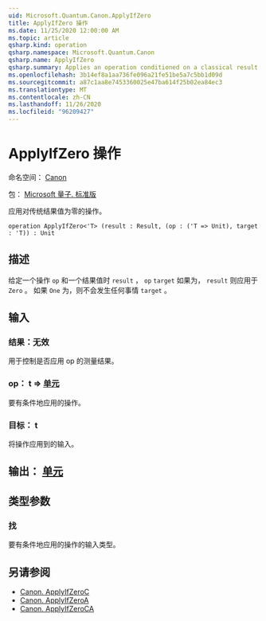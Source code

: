 ```yaml
---
uid: Microsoft.Quantum.Canon.ApplyIfZero
title: ApplyIfZero 操作
ms.date: 11/25/2020 12:00:00 AM
ms.topic: article
qsharp.kind: operation
qsharp.namespace: Microsoft.Quantum.Canon
qsharp.name: ApplyIfZero
qsharp.summary: Applies an operation conditioned on a classical result value being zero.
ms.openlocfilehash: 3b14ef8a1aa736fe096a21fe51be5a7c5bb1d09d
ms.sourcegitcommit: a87c1aa8e7453360025e47ba614f25b02ea84ec3
ms.translationtype: MT
ms.contentlocale: zh-CN
ms.lasthandoff: 11/26/2020
ms.locfileid: "96209427"
---
```

# <a name="applyifzero-operation"></a>ApplyIfZero 操作

命名空间： [Canon](xref:Microsoft.Quantum.Canon)

包： [Microsoft 量子. 标准版](https://nuget.org/packages/Microsoft.Quantum.Standard)


应用对传统结果值为零的操作。

```qsharp
operation ApplyIfZero<'T> (result : Result, (op : ('T => Unit), target : 'T)) : Unit
```


## <a name="description"></a>描述

给定一个操作 `op` 和一个结果值时 `result` ， `op` `target` 如果为， `result` 则应用于 `Zero` 。 如果 `One` 为，则不会发生任何事情 `target` 。

## <a name="input"></a>输入

### <a name="result--__invalidresult__"></a>结果：__无效 <Result>__

用于控制是否应用 op 的测量结果。


### <a name="op--t--unit"></a>op： t => [单元](xref:microsoft.quantum.lang-ref.unit) 

要有条件地应用的操作。


### <a name="target--t"></a>目标： t

将操作应用到的输入。



## <a name="output--unit"></a>输出： [单元](xref:microsoft.quantum.lang-ref.unit)



## <a name="type-parameters"></a>类型参数

### <a name="t"></a>找

要有条件地应用的操作的输入类型。

## <a name="see-also"></a>另请参阅

- [Canon. ApplyIfZeroC](xref:Microsoft.Quantum.Canon.ApplyIfZeroC)
- [Canon. ApplyIfZeroA](xref:Microsoft.Quantum.Canon.ApplyIfZeroA)
- [Canon. ApplyIfZeroCA](xref:Microsoft.Quantum.Canon.ApplyIfZeroCA)